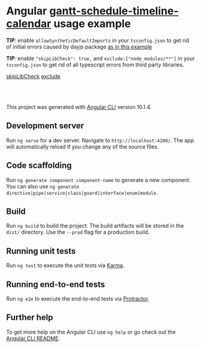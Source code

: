 # Angular [gantt-schedule-timeline-calendar](https://github.com/neuronetio/gantt-schedule-timeline-calendar) usage example

**TIP**: enable `allowSyntheticDefaultImports` in your `tsconfig.json` to get rid of initial errors caused by dayjs package [as in this example](https://github.com/neuronetio/angular-gantt-schedule-timeline-calendar-example/blob/master/tsconfig.json#L11)

**TIP**: enable `"skipLibCheck": true,` and `exclude:["node_modules/**"]` in your `tsconfig.json` to get rid of all typescript errors from third party libraries.

[skipLibCheck](https://github.com/neuronetio/angular-gantt-schedule-timeline-calendar-example/blob/master/tsconfig.json#L6)
[exclude](https://github.com/neuronetio/angular-gantt-schedule-timeline-calendar-example/blob/master/tsconfig.json#L3)

<br/><br/><br/>
This project was generated with [Angular CLI](https://github.com/angular/angular-cli) version 10.1.4.

## Development server

Run `ng serve` for a dev server. Navigate to `http://localhost:4200/`. The app will automatically reload if you change any of the source files.

## Code scaffolding

Run `ng generate component component-name` to generate a new component. You can also use `ng generate directive|pipe|service|class|guard|interface|enum|module`.

## Build

Run `ng build` to build the project. The build artifacts will be stored in the `dist/` directory. Use the `--prod` flag for a production build.

## Running unit tests

Run `ng test` to execute the unit tests via [Karma](https://karma-runner.github.io).

## Running end-to-end tests

Run `ng e2e` to execute the end-to-end tests via [Protractor](http://www.protractortest.org/).

## Further help

To get more help on the Angular CLI use `ng help` or go check out the [Angular CLI README](https://github.com/angular/angular-cli/blob/master/README.md).
